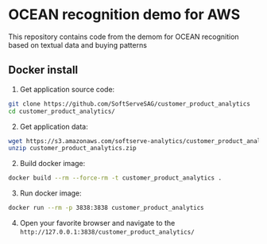 # OCEAN recognition demo for AWS

This repository contains code from the demom for OCEAN recognition based on textual data and buying patterns

## Docker install ##

1. Get application source code:
```bash
git clone https://github.com/SoftServeSAG/customer_product_analytics
cd customer_product_analytics/
```

2. Get application data:
```bash
wget https://s3.amazonaws.com/softserve-analytics/customer_product_analytics.zip
unzip customer_product_analytics.zip
```

2. Build docker image:
```bash
docker build --rm --force-rm -t customer_product_analytics .
```

3. Run docker image:
```bash
docker run --rm -p 3838:3838 customer_product_analytics
```

4. Open your favorite browser and navigate to the `http://127.0.0.1:3838/customer_product_analytics/`